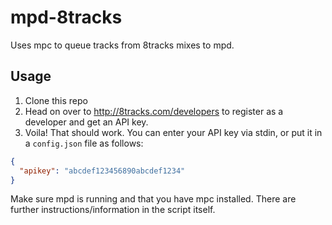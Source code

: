 mpd-8tracks
===========

Uses mpc to queue tracks from 8tracks mixes to mpd.

Usage
-----

1. Clone this repo
2. Head on over to http://8tracks.com/developers to register as a developer and get an API key.
3. Voila! That should work. You can enter your API key via stdin, or put it in a ```config.json``` file
as follows:

```json
{
  "apikey": "abcdef123456890abcdef1234"
}
```

Make sure mpd is running and that you have mpc installed. There are further 
instructions/information in the script itself.

